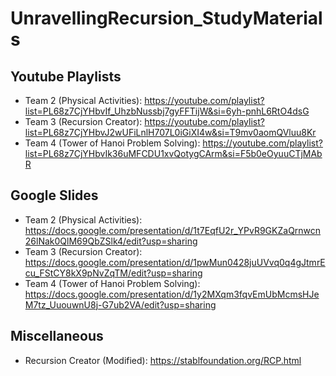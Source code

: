 # UnravellingRecursion_StudyMaterials

## Youtube Playlists

- Team 2 (Physical Activities): https://youtube.com/playlist?list=PL68z7CjYHbvIf_UhzbNussbj7gyFFTijW&si=6yh-pnhL6RtO4dsG
- Team 3 (Recursion Creator): https://youtube.com/playlist?list=PL68z7CjYHbvJ2wUFiLnlH707L0iGiXI4w&si=T9mv0aomQVluu8Kr
- Team 4 (Tower of Hanoi Problem Solving): https://youtube.com/playlist?list=PL68z7CjYHbvIk36uMFCDU1xvQotygCArm&si=F5b0eOyuuCTjMAbR

## Google Slides

- Team 2 (Physical Activities): https://docs.google.com/presentation/d/1t7EqfU2r_YPvR9GKZaQrnwcn26lNak0QlM69QbZSlk4/edit?usp=sharing
- Team 3 (Recursion Creator): https://docs.google.com/presentation/d/1pwMun0428juUVvq0q4gJtmrEcu_FStCY8kX9pNvZqTM/edit?usp=sharing
- Team 4 (Tower of Hanoi Problem Solving): https://docs.google.com/presentation/d/1y2MXqm3fqvEmUbMcmsHJeM7tz_UuouwnU8j-G7ub2VA/edit?usp=sharing

## Miscellaneous

- Recursion Creator (Modified): https://stablfoundation.org/RCP.html
